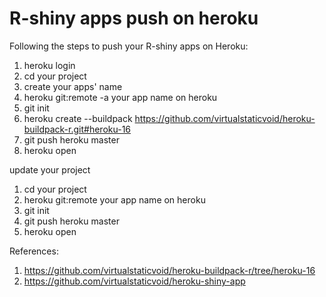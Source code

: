 # R-shiny apps push on heroku

Following the steps to push your R-shiny apps on Heroku:
1. heroku login
2. cd  your project
2. create your apps' name
3. heroku git:remote -a your app name on heroku
4. git init
5. heroku create --buildpack https://github.com/virtualstaticvoid/heroku-buildpack-r.git#heroku-16
6. git push heroku master
7. heroku open

update your project

1. cd your project
2. heroku git:remote your app name on heroku
3. git init
4. git push heroku master
5. heroku open

References:
1. https://github.com/virtualstaticvoid/heroku-buildpack-r/tree/heroku-16
2. https://github.com/virtualstaticvoid/heroku-shiny-app
